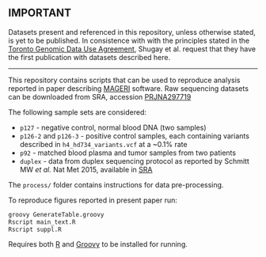 ## IMPORTANT

Datasets present and referenced in this repository, unless otherwise stated, is yet to be published. In consistence with with the 
principles stated in the [Toronto Genomic Data Use Agreement](http://www.ncbi.nlm.nih.gov/pmc/articles/PMC3073843/), 
Shugay et al. request that they have the first publication with datasets described here.

---

This repository contains scripts that can be used to reproduce analysis reported in paper describing [MAGERI](https://github.com/mikessh/mageri) software.
Raw sequencing datasets can be downloaded from SRA, accession [PRJNA297719](http://www.ncbi.nlm.nih.gov/bioproject/PRJNA297719)

The following sample sets are considered:

* ``p127`` - negative control, normal blood DNA (two samples)
* ``p126-2`` and ``p126-3`` - positive control samples, each containing variants described in ``h4_hd734_variants.vcf`` at a ~0.1% rate
* ``p92`` - matched blood plasma and tumor samples from two patients
* ``duplex`` - data from duplex sequencing protocol as reported by Schmitt MW *et al.* Nat Met 2015, available in [SRA](http://trace.ddbj.nig.ac.jp/DRASearch/run?acc=SRR1799908)

The ``process/`` folder contains instructions for data pre-processing.

To reproduce figures reported in present paper run:

```bash
groovy GenerateTable.groovy
Rscript main_text.R
Rscript suppl.R
```

Requires both [R](https://www.r-project.org/) and [Groovy](http://www.groovy-lang.org/) to be installed for running.